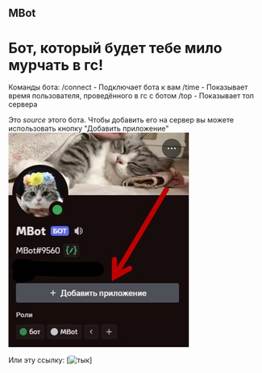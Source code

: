 ## MBot

# Бот, который будет тебе мило мурчать в гс!

Команды бота:
/connect - Подключает бота к вам
/time - Показывает время пользователя, проведённого в гс с ботом
/top - Показывает топ сервера

Это _source_ этого бота. Чтобы добавить его на сервер вы можете использовать кнопку "Добавить приложение"
![Фото для добавления бота](https://raw.githubusercontent.com/Blaing7542/Blaing7542/refs/heads/main/photo.jpg)

Или эту ссылку: [![тык](https://discord.com/oauth2/authorize?client_id=1282246480593289246&permissions=8&integration_type=0&scope=bot+applications.commands)]
